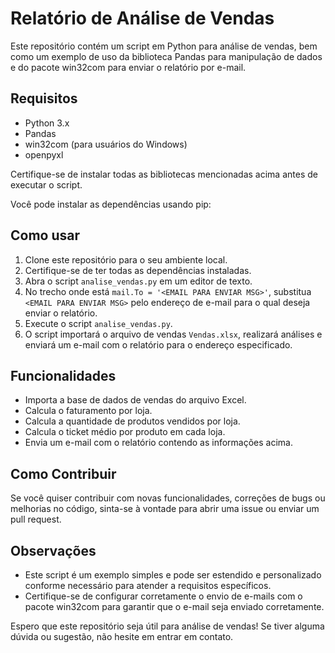# Relatório de Análise de Vendas

Este repositório contém um script em Python para análise de vendas, bem como um exemplo de uso da biblioteca Pandas para manipulação de dados e do pacote win32com para enviar o relatório por e-mail.

## Requisitos

- Python 3.x
- Pandas
- win32com (para usuários do Windows)
- openpyxl

Certifique-se de instalar todas as bibliotecas mencionadas acima antes de executar o script.

Você pode instalar as dependências usando pip:


## Como usar

1. Clone este repositório para o seu ambiente local.
2. Certifique-se de ter todas as dependências instaladas.
3. Abra o script `analise_vendas.py` em um editor de texto.
4. No trecho onde está `mail.To = '<EMAIL PARA ENVIAR MSG>'`, substitua `<EMAIL PARA ENVIAR MSG>` pelo endereço de e-mail para o qual deseja enviar o relatório.
5. Execute o script `analise_vendas.py`.
6. O script importará o arquivo de vendas `Vendas.xlsx`, realizará análises e enviará um e-mail com o relatório para o endereço especificado.

## Funcionalidades

- Importa a base de dados de vendas do arquivo Excel.
- Calcula o faturamento por loja.
- Calcula a quantidade de produtos vendidos por loja.
- Calcula o ticket médio por produto em cada loja.
- Envia um e-mail com o relatório contendo as informações acima.

## Como Contribuir

Se você quiser contribuir com novas funcionalidades, correções de bugs ou melhorias no código, sinta-se à vontade para abrir uma issue ou enviar um pull request. 

## Observações

- Este script é um exemplo simples e pode ser estendido e personalizado conforme necessário para atender a requisitos específicos.
- Certifique-se de configurar corretamente o envio de e-mails com o pacote win32com para garantir que o e-mail seja enviado corretamente.

Espero que este repositório seja útil para análise de vendas! Se tiver alguma dúvida ou sugestão, não hesite em entrar em contato.


